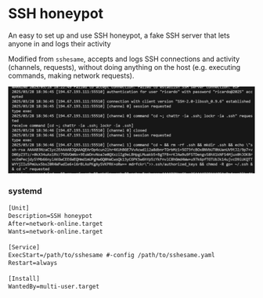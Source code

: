 # SSH honeypot

An easy to set up and use SSH honeypot, a fake SSH server that lets anyone in and logs their activity

Modified from `sshesame`, accepts and logs SSH connections and activity (channels, requests), without doing anything on the host (e.g. executing commands, making network requests).

![example](image.png)

### systemd

```desktop
[Unit]
Description=SSH honeypot
After=network-online.target
Wants=network-online.target

[Service]
ExecStart=/path/to/sshesame #-config /path/to/sshesame.yaml
Restart=always

[Install]
WantedBy=multi-user.target
```

